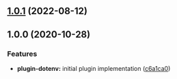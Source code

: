 ## [1.0.1](https://github.com/kherock/yarn-plugins/compare/@kherock/yarn-plugin-dotenv@1.0.0...@kherock/yarn-plugin-dotenv@1.0.1) (2022-08-12)

## 1.0.0 (2020-10-28)


### Features

* **plugin-dotenv:** initial plugin implementation ([c6a1ca0](https://github.com/kherock/yarn-plugins/commit/c6a1ca0d7ca0c6b6516bb55eb40768aba1da9f8e))


